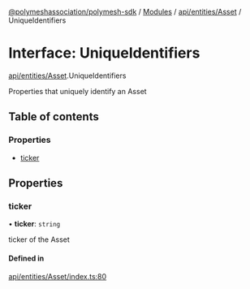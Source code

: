 [@polymeshassociation/polymesh-sdk](../README.md) / [Modules](../modules.md) / [api/entities/Asset](../modules/api_entities_Asset.md) / UniqueIdentifiers

# Interface: UniqueIdentifiers

[api/entities/Asset](../modules/api_entities_Asset.md).UniqueIdentifiers

Properties that uniquely identify an Asset

## Table of contents

### Properties

- [ticker](api_entities_Asset.UniqueIdentifiers.md#ticker)

## Properties

### ticker

• **ticker**: `string`

ticker of the Asset

#### Defined in

[api/entities/Asset/index.ts:80](https://github.com/PolymathNetwork/polymesh-sdk/blob/31dfa0dc/src/api/entities/Asset/index.ts#L80)
